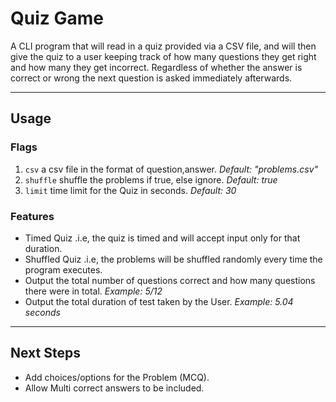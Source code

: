 # Quiz Game

A CLI program that will read in a quiz provided via a CSV file, and will then give the quiz to a user keeping track of how many questions they get right and how many they get incorrect. Regardless of whether the answer is correct or wrong the next question is asked immediately afterwards.

***
## Usage
### Flags
  1. `csv` a csv file in the format of question,answer. *Default: "problems.csv"*
  2. `shuffle` shuffle the problems if true, else ignore. *Default: true*
  3. `limit` time limit for the Quiz in seconds. *Default: 30*

### Features
  - Timed Quiz .i.e, the quiz is timed and will accept input only for that duration.
  - Shuffled Quiz .i.e, the problems will be shuffled randomly every time the program executes. 
  - Output the total number of questions correct and how many questions there were in total. *Example: 5/12*
  - Output the total duration of test taken by the User. *Example: 5.04 seconds*

***
## Next Steps
- Add choices/options for the Problem (MCQ).
- Allow Multi correct answers to be included.